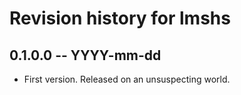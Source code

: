 # Revision history for lmshs

## 0.1.0.0 -- YYYY-mm-dd

* First version. Released on an unsuspecting world.
